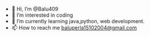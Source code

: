 - 👋 Hi, I’m @Balu409
- 👀 I’m interested in coding 
- 🌱 I’m currently learning java,python, web development.
- 📫 How to reach me baluperla15102004@gmail.com

<!---
Balu409/Balu409 is a ✨ special ✨ repository because its `README.md` (this file) appears on your GitHub profile.
You can click the Preview link to take a look at your changes.
--->
